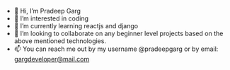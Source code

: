- 👋 Hi, I’m Pradeep Garg
- 👀 I’m interested in coding
- 🌱 I’m currently learning reactjs and django
- 💞️ I’m looking to collaborate on any beginner level projects based on the above mentioned technologies.
- 📫 You can reach me out by my username @pradeepgarg or by email: gargdeveloper@mail.com

<!---
pradeepgarg/pradeepgarg is a ✨ special ✨ repository because its `README.md` (this file) appears on your GitHub profile.
You can click the Preview link to take a look at your changes.
--->
